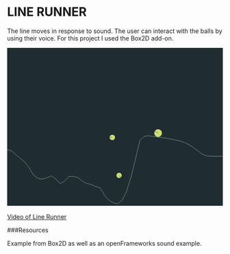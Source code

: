 # LINE RUNNER

The line moves in response to sound. The user can interact with the balls by using their voice. 
For this project I used the Box2D add-on. 

![Alt text](https://github.com/jmitch12/ofFinalTwo/blob/master/greenballs.png "balls")

[Video of Line Runner](https://www.youtube.com/watch?v=6nJ2sIAknkk&feature=youtu.be)

###Resources

Example from Box2D as well as an openFrameworks sound example. 


